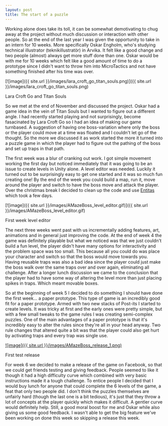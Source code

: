```yaml
---
layout: post
title: The start of a puzzle
---
```


Working alone does take its toll, it can be somewhat demotivating to chug away at the project without much discussion or interaction with other people. So at the end of the last year I was given the opportunity to take in an intern for 10 weeks. More specifically Oskar Engholm, who's studying technical illustrator (teknikillustratör) in Arvika. It felt like a good change and two people (almost) always get more stuff done than one. Oskar would be with me for 10 weeks which felt like a good amount of time to do a prototype since I didn't want to throw him into MicroTactics and not have something finished after his time was over.

[![image]({{ site.url }}/images/lara_croft_go_titan_souls.png)]({{ site.url }}/images/lara_croft_go_titan_souls.png)
<p class="imageText">Lara Croft Go and Titan Souls</p>

So we met at the end of November and discussed the project. Oskar had a game idea in the vein of Titan Souls but I wanted to figure out a different angle. I had recently started playing and not surprisingly, become fasacinated by Lara Croft Go so I had an idea of making our game turnbased. A suggestion of having one boss-variation where only the boss or the player could move at a time was floated and I couldn't let go of the thought. So the more we discussed it as work started the more it turned into a puzzle game in which the player had to figure out the pathing of the boss and set up traps in that path.

The first week was a blur of cranking out work. I got simple movement working the first day but noticed immediately that it was going to be an issue to create levels in Unity alone. A level editor was needed. Luckily it turned out to be surprisingly easy to get one started and it was so much fun creating one! By the end of the week you could build a map, run it, move around the player and switch to have the boss move and attack the player. Over the christmas break I decided to clean up the code and use [Entitas](https://github.com/sschmid/Entitas-CSharp) which took a few days.

[![image]({{ site.url }}/images/AMazeBoss_level_editor.gif)]({{ site.url }}/images/AMazeBoss_level_editor.gif)
<p class="imageText">First week level editor</p>

The next three weeks went past with us incrementally adding features, art, animations and in general just improving the code. At the end of week 4 the game was definitely playable but what we noticed was that we just couldn't build a fun level, the player didn't have many options for interactivity and the problem space was too small. This because all you could do was place your character and switch so that the boss would move towards you. Having reusable traps was also a bad idea since the player could just make the boss walk over the same traps over and over again, eliminating all challenge. After a longer lunch discussion we came to the conclusion that the player had to have some way of altering the level more than just placing spikes in traps. Which meant movable boxes.

So at the beginning of week 5 I decided to do something I should have done the first week... a paper prototype. This type of game is an incredibly good fit for a paper prototype. Armed with two new stacks of Post-its I started to create levels. It was tricky at first and the early ones were pretty simple, but with a few small tweaks to the game rules I was creating semi-complex puzzles. One of the main advantages of a paper prototype is that it's incredibly easy to alter the rules since they're all in your head anyway. Two rule changes that altered quite a bit was that the player could also get hurt by activating traps and every trap was single use.

[![image]({{ site.url }}/images/AMazeBoss_release_1.png)](https://dl.dropboxusercontent.com/u/107494599/AMazeBoss/BuildWeb/index.html)
<p class="imageText">First test release</p>

For week 6 we decided to make a release of the game on Facebook, so that we could get friends testing and giving feedback. People seemed to like it though it had a high difficulty curve which combined with very basic instructions made it a tough challenge. To entice people I decided that I would buy lunch for anyone that could complete the 6 levels of the game, a feat that only two people did. I don't think the puzzles themselves are unfairly hard (though the last one is a bit tedious), it's just that they throw a lot of concepts at the player quickly which makes it difficult. A gentler curve would definitely help. Still, a good moral boost for me and Oskar while also giving us some good feedback. I wasn't able to get the big feature we've been working on done this week so skipping a release this week.